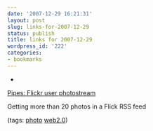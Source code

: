 ```yaml
---
date: '2007-12-29 16:21:31'
layout: post
slug: links-for-2007-12-29
status: publish
title: links for 2007-12-29
wordpress_id: '222'
categories:
- bookmarks
---
```



	
  *
		

[Pipes: Flickr user photostream](http://pipes.yahoo.com/pipes/pipe.info?_id=oBPiFqn02xG3vmrmEpPZnA)


		

Getting more than 20 photos in a Flick RSS feed


		

(tags: [photo](http://del.icio.us/eob/photo) [web2.0](http://del.icio.us/eob/web2.0))


	



